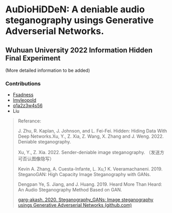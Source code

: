 # AuDioHiDDeN: A deniable audio steganography usings Generative Adverserial Networks.
## Wuhuan University 2022 Information Hidden Final Experiment

(More detailed information to be added)

### Contributions
- [Fsadness](https://github.com/Fsadness)
- [lmyleopold](https://github.com/lmyleopold)
- [q1a2z3w4s56](https://github.com/q1a2z3w4s56)
- Liu

> Referance:
>
> J. Zhu, R. Kaplan, J. Johnson, and L. Fei-Fei. Hidden: Hiding Data With Deep Networks.Xu, Y., Z. Xia, Z. Wang, X. Zhang and J. Weng. 2022. Deniable steganography.
>
> Xu, Y., Z. Xia. 2022. Sender-deniable image steganography. （发送方可否认图像隐写）
>
> Kevin A. Zhang, A. Cuesta-Infante, L. Xu,1 K. Veeramachaneni. 2019. SteganoGAN: High Capacity Image Steganography with GANs.
>
> Dengpan Ye, S. Jiang, and J. Huang. 2019. Heard More Than Heard: An Audio Steganography Method Based on GAN.
>
> [garg-akash. 2020. Steganography_GANs: Image steganography usings Generative Adverserial Networks (github.com)](https://github.com/garg-akash/Steganography_GANs)